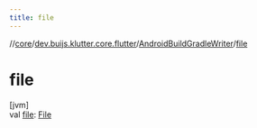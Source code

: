 ```yaml
---
title: file
---
```

//[core](../../../index.html)/[dev.buijs.klutter.core.flutter](../index.html)/[AndroidBuildGradleWriter](index.html)/[file](file.html)



# file



[jvm]\
val [file](file.html): [File](https://docs.oracle.com/javase/8/docs/api/java/io/File.html)




